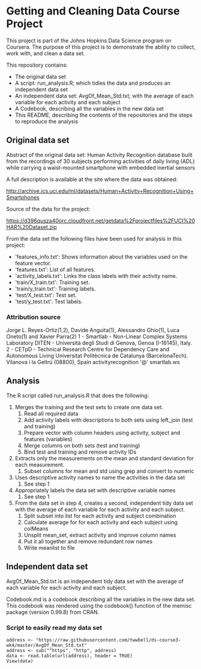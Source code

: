 # Getting and Cleaning Data Course Project
This project is part of the Johns Hopkins Data Science program on Coursera. The purpose of this project is to demonstrate the ability to collect, work with, and clean a data set.

This repository contains:
* The original data set
* A script: run_analysis.R; which tidies the data and produces an independent data set
* An independent data set: AvgOf_Mean_Std.txt; with the average of each variable for each activity and each subject
* A Codebook, describing all the variables in the new data set
* This README, describing the contents of the repositories and the steps to reproduce the analysis


## Original data set
Abstract of the original data set: Human Activity Recognition database built from the recordings of 30 subjects performing activities of daily living (ADL) while carrying a waist-mounted smartphone with embedded inertial sensors

A full description is available at the site where the data was obtained:

http://archive.ics.uci.edu/ml/datasets/Human+Activity+Recognition+Using+Smartphones

Source of the data for the project:

https://d396qusza40orc.cloudfront.net/getdata%2Fprojectfiles%2FUCI%20HAR%20Dataset.zip

From the data set the following files have been used for analysis in this project:
* 'features_info.txt': Shows information about the variables used on the feature vector.
* 'features.txt': List of all features.
* 'activity_labels.txt': Links the class labels with their activity name.
* 'train/X_train.txt': Training set.
* 'train/y_train.txt': Training labels.
* 'test/X_test.txt': Test set.
* 'test/y_test.txt': Test labels.

### Attribution source
Jorge L. Reyes-Ortiz(1,2), Davide Anguita(1), Alessandro Ghio(1), Luca Oneto(1) and Xavier Parra(2)
1 - Smartlab - Non-Linear Complex Systems Laboratory
DITEN - Università degli Studi di Genova, Genoa (I-16145), Italy. 
2 - CETpD - Technical Research Centre for Dependency Care and Autonomous Living
Universitat Politècnica de Catalunya (BarcelonaTech). Vilanova i la Geltrú (08800), Spain
activityrecognition '@' smartlab.ws


## Analysis
The R script called run_analysis.R that does the following:
1. Merges the training and the test sets to create one data set.
   1. Read all required data
   1. Add activity labels with descriptions to both sets using left_join (test and training)
   1. Prepare vector with column headers using activity, subject and features (variables)
   1. Merge columns on both sets (test and training)
   1. Bind test and training and remove activity IDs
1. Extracts only the measurements on the mean and standard deviation for each measurement.
   1. Subset columns for mean and std using grep and convert to numeric
1. Uses descriptive activity names to name the activities in the data set
   1. See step 1
1. Appropriately labels the data set with descriptive variable names
   1. See step 1
1. From the data set in step 4, creates a second, independent tidy data set with the average of each variable for each activity and each subject.
   1. Split subset into list for each activity and subject combination
   1. Calculate average for for each activity and each subject using colMeans
   1. Unsplit mean_set, extract activity and improve column names
   1. Put it all together and remove redundant row names
   1. Write meanlist to file

## Independent data set
AvgOf_Mean_Std.txt is an independent tidy data set with the average of each variable for each activity and each subject.

Codebook.md is a codebook describing all the variables in the new data set. This codebook was rendered using the codebook() function of the memisc package (version 0.99.8) from CRAN.

### Script to easily read my data set
```
address <- "https://raw.githubusercontent.com/twwbell/ds-course3-wk4/master/AvgOf_Mean_Std.txt"
address <- sub("^https", "http", address)
data <- read.table(url(address), header = TRUE) 
View(data)
```
